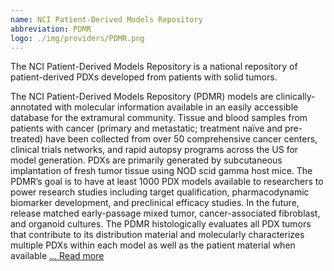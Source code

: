 ```yaml
---
name: NCI Patient-Derived Models Repository
abbreviation: PDMR
logo: ./img/providers/PDMR.png
---
```


The NCI Patient-Derived Models Repository is a national repository of patient-derived PDXs developed from patients with solid tumors.

The NCI Patient-Derived Models Repository (PDMR) models are clinically-annotated with molecular information available in an easily accessible database for the extramural community. Tissue and blood samples from patients with cancer (primary and metastatic; treatment naïve and pre-treated) have been collected from over 50 comprehensive cancer centers, clinical trials networks, and rapid autopsy programs across the US for model generation. PDXs are primarily generated by subcutaneous implantation of fresh tumor tissue using NOD scid gamma host mice. The PDMR’s goal is to have at least 1000 PDX models available to researchers to power research studies including target qualification, pharmacodynamic biomarker development, and preclinical efficacy studies. In the future, release matched early-passage mixed tumor, cancer-associated fibroblast, and organoid cultures. The PDMR histologically evaluates all PDX tumors that contribute to its distribution material and molecularly characterizes multiple PDXs within each model as well as the patient material when available [... Read more](https://pdmr.cancer.gov)

